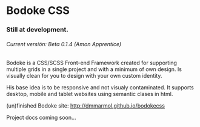 Bodoke CSS
==========

### Still at development.
###### Current versión: Beta 0.1.4 (Amon Apprentice)


Bodoke is a CSS/SCSS Front-end Framework created for supporting multiple grids in a single project and with a minimum of own design. Is visually clean for you to design with your own custom identity.

His base idea is to be responsive and not visualy contaminated. 
It supports desktop, mobile and tablet websites using semantic clases in html.

(un)finished Bodoke site: http://dmmarmol.github.io/bodokecss

Project docs coming soon...
